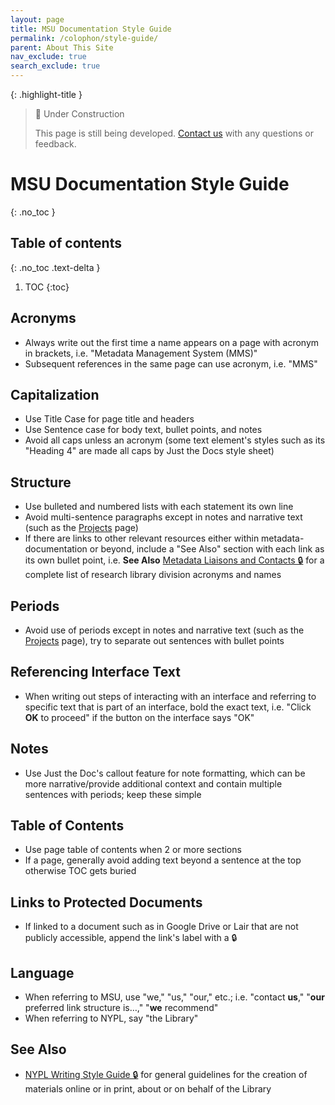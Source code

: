 ```yaml
---
layout: page
title: MSU Documentation Style Guide
permalink: /colophon/style-guide/
parent: About This Site
nav_exclude: true
search_exclude: true
---
```


{: .highlight-title }
> 🚧 Under Construction
>
> This page is still being developed. [Contact us](/metadata-documentation/contact/) with any questions or feedback.

# MSU Documentation Style Guide
{: .no_toc }

## Table of contents
{: .no_toc .text-delta }

1. TOC
{:toc}

## Acronyms
- Always write out the first time a name appears on a page with acronym in brackets, i.e. "Metadata Management System (MMS)"
- Subsequent references in the same page can use acronym, i.e. "MMS"

## Capitalization
- Use Title Case for page title and headers
- Use Sentence case for body text, bullet points, and notes
- Avoid all caps unless an acronym (some text element's styles such as its "Heading 4" are made all caps by Just the Docs style sheet)

## Structure
- Use bulleted and numbered lists with each statement its own line
- Avoid multi-sentence paragraphs except in notes and narrative text (such as the [Projects](/metadata-documentation/projects/) page)
- If there are links to other relevant resources either within metadata-documentation or beyond, include a "See Also" section with each link as its own bullet point, i.e.
  **See Also**
  [Metadata Liaisons and Contacts 🔒](/metadata-documentation/resources/glossary/#:~:text=nypl.org/work_orders%20%F0%9F%94%92-,See%20Also,for%20a%20complete%20list%20of%20research%20library%20division%20acronyms%20and%20names,-DIRES%20Onboarding%20Terms) for a complete list of research library division acronyms and names

## Periods
- Avoid use of periods except in notes and narrative text (such as the [Projects](/metadata-documentation/projects/) page), try to separate out sentences with bullet points

## Referencing Interface Text
- When writing out steps of interacting with an interface and referring to specific text that is part of an interface, bold the exact text, i.e. "Click **OK** to proceed" if the button on the interface says "OK"

## Notes
- Use Just the Doc's callout feature for note formatting, which can be more narrative/provide additional context and contain multiple sentences with periods; keep these simple

## Table of Contents
- Use page table of contents when 2 or more sections
- If a page, generally avoid adding text beyond a sentence at the top otherwise TOC gets buried

## Links to Protected Documents
- If linked to a document such as in Google Drive or Lair that are not publicly accessible, append the link's label with a 🔒

## Language
- When referring to MSU, use "we," "us," "our," etc.; i.e. "contact **us**," "**our** preferred link structure is…," "**we** recommend"
- When referring to NYPL, say "the Library"

## See Also
- [NYPL Writing Style Guide 🔒](https://lair.nypl.org/-/departments/external-affairs/communications-and-marketing/creative-services/nypl-writing-style-guide-english) for general guidelines for the creation of materials online or in print, about or on behalf of the Library
